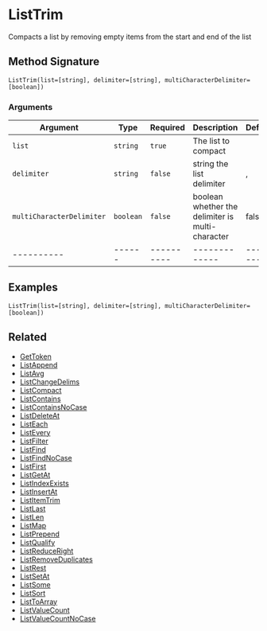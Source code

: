 # ListTrim

Compacts a list by removing empty items from the start and end of the list

## Method Signature

```
ListTrim(list=[string], delimiter=[string], multiCharacterDelimiter=[boolean])
```

### Arguments

| Argument                  | Type      | Required   | Description                                      | Default   |
| ------------------------- | --------- | ---------- | ------------------------------------------------ | --------- |
| `list`                    | `string`  | `true`     | The list to compact                              |           |
| `delimiter`               | `string`  | `false`    | string the list delimiter                        | ,         |
| `multiCharacterDelimiter` | `boolean` | `false`    | boolean whether the delimiter is multi-character | false     |
| ----------                | ------    | ---------- | -------------                                    | --------- |

## Examples

```
ListTrim(list=[string], delimiter=[string], multiCharacterDelimiter=[boolean])
```

## Related

* [GetToken](gettoken.md)
* [ListAppend](listappend.md)
* [ListAvg](listavg.md)
* [ListChangeDelims](listchangedelims.md)
* [ListCompact](listcompact.md)
* [ListContains](listcontains.md)
* [ListContainsNoCase](listcontainsnocase.md)
* [ListDeleteAt](listdeleteat.md)
* [ListEach](listeach.md)
* [ListEvery](listevery.md)
* [ListFilter](listfilter.md)
* [ListFind](listfind.md)
* [ListFindNoCase](listfindnocase.md)
* [ListFirst](listfirst.md)
* [ListGetAt](listgetat.md)
* [ListIndexExists](listindexexists.md)
* [ListInsertAt](listinsertat.md)
* [ListItemTrim](listitemtrim.md)
* [ListLast](listlast.md)
* [ListLen](listlen.md)
* [ListMap](listmap.md)
* [ListPrepend](listprepend.md)
* [ListQualify](listqualify.md)
* [ListReduceRight](listreduceright.md)
* [ListRemoveDuplicates](listremoveduplicates.md)
* [ListRest](listrest.md)
* [ListSetAt](listsetat.md)
* [ListSome](listsome.md)
* [ListSort](listsort.md)
* [ListToArray](listtoarray.md)
* [ListValueCount](listvaluecount.md)
* [ListValueCountNoCase](listvaluecountnocase.md)
